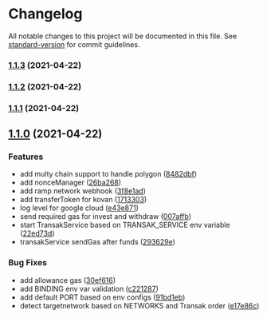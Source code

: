 # Changelog

All notable changes to this project will be documented in this file. See [standard-version](https://github.com/conventional-changelog/standard-version) for commit guidelines.

### [1.1.3](https://github.com/aboutlo/casval-gas-station/compare/v1.1.2...v1.1.3) (2021-04-22)

### [1.1.2](https://github.com/aboutlo/casval-gas-station/compare/v1.1.1...v1.1.2) (2021-04-22)

### [1.1.1](https://github.com/aboutlo/casval-gas-station/compare/v1.1.0...v1.1.1) (2021-04-22)

## [1.1.0](https://github.com/aboutlo/casval-gas-station/compare/v1.0.1...v1.1.0) (2021-04-22)


### Features

* add multy chain support to handle polygon ([8482dbf](https://github.com/aboutlo/casval-gas-station/commit/8482dbf1cbd539ffb6889a3942bc1cef15d650bb))
* add nonceManager ([26ba268](https://github.com/aboutlo/casval-gas-station/commit/26ba26872a44525e92738303e3d2f9b60a0791e6))
* add ramp network webhook ([3f8e1ad](https://github.com/aboutlo/casval-gas-station/commit/3f8e1ad2c7f1aeca09710701c4933a92fcf5f599))
* add transferToken for kovan ([1713303](https://github.com/aboutlo/casval-gas-station/commit/17133039d848e22d073fe56157b16772c516a68e))
* log level for google cloud ([e43e871](https://github.com/aboutlo/casval-gas-station/commit/e43e871d51a2a0b7ffd943bf492500acb8dbdfc4))
* send required gas for invest and withdraw ([007affb](https://github.com/aboutlo/casval-gas-station/commit/007affb5a65714c46ad48a9d24f5c64a9f421ab3))
* start TransakService based on TRANSAK_SERVICE env variable ([22ed73d](https://github.com/aboutlo/casval-gas-station/commit/22ed73db7e53c3c4c42d497d107e03be13d29102))
* transakService sendGas after funds ([293629e](https://github.com/aboutlo/casval-gas-station/commit/293629ebfee20dcb366327c4105d0fa0fbeff036))


### Bug Fixes

* add allowance gas ([30ef616](https://github.com/aboutlo/casval-gas-station/commit/30ef6169988cc55047f9de9d08b83329c237d4a1))
* add BINDING env var validation ([c221287](https://github.com/aboutlo/casval-gas-station/commit/c221287fdf5f2a2849dc802a64e4fe2158ba4e04))
* add default PORT based on env configs ([91bd1eb](https://github.com/aboutlo/casval-gas-station/commit/91bd1eb711f85e9fd9e9fa80e1a27fc18116e075))
* detect targetnetwork based on NETWORKS and Transak order ([e17e86c](https://github.com/aboutlo/casval-gas-station/commit/e17e86c8e9f551d1b148867e2fb7560997093e6a))
